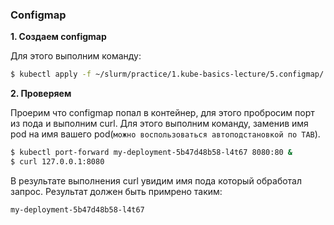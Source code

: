 ### Configmap

**1. Создаем configmap**

Для этого выполним команду:
```bash
$ kubectl apply -f ~/slurm/practice/1.kube-basics-lecture/5.configmap/
```
**2. Проверяем**

Проерим что configmap попал в контейнер, для этого пробросим порт из пода и выполним curl.
Для этого выполним команду, заменив имя pod на имя вашего pod(``можно воспользоваться автоподстановкой по TAB``).
```bash
$ kubectl port-forward my-deployment-5b47d48b58-l4t67 8080:80 &
$ curl 127.0.0.1:8080
```
В результате выполнения curl увидим имя пода который обработал запрос. Результат должен быть примрено таким:
```bash
my-deployment-5b47d48b58-l4t67
```
